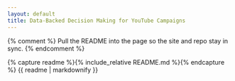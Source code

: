 ```yaml
---
layout: default
title: Data-Backed Decision Making for YouTube Campaigns
---
```


{% comment %}
Pull the README into the page so the site and repo stay in sync.
{% endcomment %}

{% capture readme %}{% include_relative README.md %}{% endcapture %}
{{ readme | markdownify }}
